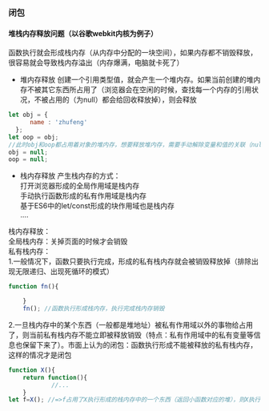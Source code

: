 ### 闭包
#### 堆栈内存释放问题（以谷歌webkit内核为例子）
函数执行就会形成栈内存（从内存中分配的一块空间），如果内存都不销毁释放，很容易就会导致栈内存溢出（内存爆满，电脑就卡死了）

- 堆内存释放
创建一个引用类型值，就会产生一个堆内存。如果当前创建的堆内存不被其它东西所占用了（浏览器会在空闲的时候，查找每一个内存的引用状况，不被占用的（为null）都会给回收释放掉），则会释放
```javascript
let obj = {
      name : 'zhufeng'
  };
let oop = obj;
//此时obj和oop都占用着对象的堆内存，想要释放堆内存，需要手动解除变量和值的关联（null：空对象指针）
obj = null;
oop = null;
```

- 栈内存释放
产生栈内存的方式：  
打开浏览器形成的全局作用域是栈内存  
手动执行函数形成的私有作用域是栈内存  
基于ES6中的let/const形成的块作用域也是栈内存  
....
   
栈内存释放：  
全局栈内存：关掉页面的时候才会销毁  
私有栈内存：  
1.一般情况下，函数只要执行完成，形成的私有栈内存就会被销毁释放掉（排除出现无限递归、出现死循环的模式）  
```javascript
function fn(){

    }
    fn(); //函数执行形成栈内存，执行完成栈内存销毁
```
2.一旦栈内存中的某个东西（一般都是堆地址）被私有作用域以外的事物给占用了，则当前私有栈内存不能立即被释放销毁（特点：私有作用域中的私有变量等信息也保留下来了）。市面上认为的闭包：函数执行形成不能被释放的私有栈内存，这样的情况才是闭包
```javascript
function X(){
    return function(){
            //...
    }
let f=X(); //=>f占用了X执行形成的栈内存中的一个东西（返回小函数对应的堆），则X执行形成的栈内存不能被释放了
```
    
   
